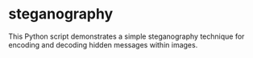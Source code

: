 # steganography
This Python script demonstrates a simple steganography technique for encoding and decoding hidden messages within images. 
